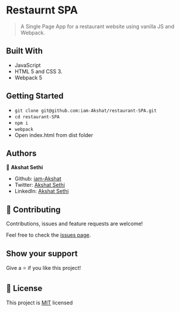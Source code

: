 # Restaurnt SPA

> A Single Page App for a restaurant website using vanilla JS and Webpack.


## Built With
- JavaScript
- HTML 5 and CSS 3.
- Webpack 5


## Getting Started

- `git clone git@github.com:iam-Akshat/restaurant-SPA.git`
- `cd restaurant-SPA`
- `npm i`
- `webpack`
- Open index.html from dist folder

## Authors

👤 **Akshat Sethi**

- Github: [iam-Akshat](https://github.com/iam-Akshat)
- Twitter: [Akshat Sethi](https://twitter.com/akshatsethi)
- LinkedIn: [Akshat Sethi](https://linkedin.com/in/akshatsethi)


## 🤝 Contributing

Contributions, issues and feature requests are welcome!

Feel free to check the [issues page](https://github.com/ahmadchata/library/issues).

## Show your support

Give a ⭐️ if you like this project!


## 📝 License

This project is [MIT](./LICENSE) licensed
